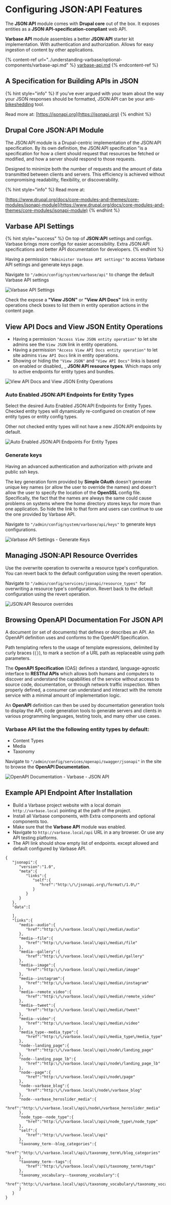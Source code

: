 # Configuring JSON:API Features

The **JSON:API** module comes with **Drupal core** out of the box. It exposes entities as a **JSON:API-specification-compliant** web API.

**Varbase API** module assembles a better **JSON:API** starter kit implementation. With authentication and authorization. Allows for easy ingestion of content by other applications.

{% content-ref url="../understanding-varbase/optional-components/varbase-api.md" %}
[varbase-api.md](../understanding-varbase/optional-components/varbase-api.md)
{% endcontent-ref %}

## A Specification for Building APIs in JSON

{% hint style="info" %}
If you’ve ever argued with your team about the way your JSON responses should be formatted, JSON:API can be your anti-[bikeshedding](http://bikeshed.org) tool. 

Read more at: [https://jsonapi.org](https://jsonapi.org)
{% endhint %}

## Drupal Core JSON:API Module

The JSON:API module is a Drupal-centric implementation of the JSON:API specification. By its own definition, the JSON:API specification "is a specification for how a client should request that resources be fetched or modified, and how a server should respond to those requests.

Designed to minimize both the number of requests and the amount of data transmitted between clients and servers. This efficiency is achieved without compromising readability, flexibility, or discoverability.

{% hint style="info" %}
Read more at:

[https://www.drupal.org/docs/core-modules-and-themes/core-modules/jsonapi-module](https://www.drupal.org/docs/core-modules-and-themes/core-modules/jsonapi-module)
{% endhint %}

##  Varbase API Settings

{% hint style="success" %}
&#x20;On top of **JSON:API** settings and configs. Varbase brings more configs for easier accessibility. Extra JSON:API specifications and better API documentation for developers.
{% endhint %}

Having a permission `"Administer Varbase API settings"` to access Varbase API settings and generate keys page.

Navigate to `"/admin/config/system/varbase/api"`  to change the default Varbase API settings

![Varbase API Settings](../../.gitbook/assets/varbase-api-settings-small.png)

Check the expose a **"View JSON"** or **"View API Docs"** link in entity operations check boxes to list them in entity operation actions in the content page.

## **View API Docs and View JSON Entity Operations**

* Having a permission `"Access View JSON entity operation"` to let site admins see the `View JSON` link in entity operations.
* Having a permission `"Access View API Docs entity operation"` to let site admins `View API Docs` link in entity operations.
* Showing or hiding the `"View JSON"` and `"View API Docs"` links is based on enabled  or disabled_ _ **JSON:API resource types**. Which maps only to active endpoints for entity types and bundles.

![View API Docs and View JSON Entity Operations](../../.gitbook/assets/varbase\_api--view-api-docs--entity-opration.png)

### Auto Enabled JSON:API Endpoints for Entity Types

Select the desired Auto Enabled JSON:API Endpoints for Entity Types. Checked entity types will dynamically re-configured on creation of new entity types or entity config types.

Other not checked entity types will not have a new JSON:API endpoints by default.

![Auto Enabled JSON:API Endpoints For Entity Types](../../.gitbook/assets/varbase-api-settings-auto\_enabled\_entity\_types.png)

### Generate keys

Having an advanced authentication and authorization with private and public ssh keys.

The key generation form provided by **Simple OAuth** doesn't generate unique key names (or allow the user to override the names) and doesn't allow the user to specify the location of the **OpenSSL** config file. Specifically, the fact that the names are always the same could cause problems on systems where the home directory stores keys for more than one application. So hide the link to that form and users can continue to use the one provided by Varbase API.

Navigate to `"/admin/config/system/varbase/api/keys"` to generate keys configurations.

![Varbase API Settings - Generate Keys](../../.gitbook/assets/varbase-api-settings-generate-keys.png)

## **Managing JSON:API Resource Overrides**

Use the overwrite operation to overwrite a resource type's configuration. You can revert back to the default configuration using the revert operation.

Navigate to `"/admin/config/services/jsonapi/resource_types" `for overwriting a resource type's configuration. Revert back to the default configuration using the revert operation.

![JSON:API Resource overrides](../../.gitbook/assets/json-api-resource-overrides-varbase-json-api.png)



## **Browsing OpenAPI Documentation For JSON API**

A document (or set of documents) that defines or describes an API. An OpenAPI definition uses and conforms to the OpenAPI Specification.

Path templating refers to the usage of template expressions, delimited by curly braces (`{}`), to mark a section of a URL path as replaceable using path parameters.

The **OpenAPI Specification** (OAS) defines a standard, language-agnostic interface to **RESTful APIs** which allows both humans and computers to discover and understand the capabilities of the service without access to source code, documentation, or through network traffic inspection. When properly defined, a consumer can understand and interact with the remote service with a minimal amount of implementation logic.

An **OpenAPI** definition can then be used by documentation generation tools to display the API, code generation tools to generate servers and clients in various programming languages, testing tools, and many other use cases.

### Varbase API list the the following entity types by default:&#x20;

* Content Types
* Media
* Taxonomy

Navigate to `"/admin/config/services/openapi/swagger/jsonapi"` in the site to browse the **OpenAPI Documentation**.

![OpenAPI Documentation - Varbase - JSON API](../../.gitbook/assets/openapi-documentation-varbase-json-api-small.png)

## Example API Endpoint After Installation

* Build a Varbase project website with a local domain `http://varbase.local` pointing at the path of the project.
* Install all Varbase components, with Extra components and optional components too.
* Make sure that the **Varbase API** module was enabled.
* Navigate to `http://varbase.local/api` URL in a any browser. Or use any API testing platforms.
* The API link should show empty list of endpoints. except allowed and default configured by Varbase API.

```
{
   "jsonapi":{
      "version":"1.0",
      "meta":{
         "links":{
            "self":{
               "href":"http:\/\/jsonapi.org\/format\/1.0\/"
            }
         }
      }
   },
   "data":[
      
   ],
   "links":{
      "media--audio":{
         "href":"http:\/\/varbase.local\/api\/media\/audio"
      },
      "media--file":{
         "href":"http:\/\/varbase.local\/api\/media\/file"
      },
      "media--gallery":{
         "href":"http:\/\/varbase.local\/api\/media\/gallery"
      },
      "media--image":{
         "href":"http:\/\/varbase.local\/api\/media\/image"
      },
      "media--instagram":{
         "href":"http:\/\/varbase.local\/api\/media\/instagram"
      },
      "media--remote_video":{
         "href":"http:\/\/varbase.local\/api\/media\/remote_video"
      },
      "media--tweet":{
         "href":"http:\/\/varbase.local\/api\/media\/tweet"
      },
      "media--video":{
         "href":"http:\/\/varbase.local\/api\/media\/video"
      },
      "media_type--media_type":{
         "href":"http:\/\/varbase.local\/api\/media_type\/media_type"
      },
      "node--landing_page":{
         "href":"http:\/\/varbase.local\/api\/node\/landing_page"
      },
      "node--landing_page_lb":{
         "href":"http:\/\/varbase.local\/api\/node\/landing_page_lb"
      },
      "node--page":{
         "href":"http:\/\/varbase.local\/api\/node\/page"
      },
      "node--varbase_blog":{
         "href":"http:\/\/varbase.local\/node\/varbase_blog"
      },
      "node--varbase_heroslider_media":{
         "href":"http:\/\/varbase.local\/api\/node\/varbase_heroslider_media"
      },
      "node_type--node_type":{
         "href":"http:\/\/varbase.local\/api\/node_type\/node_type"
      },
      "self":{
         "href":"http:\/\/varbase.local\/api"
      },
      "taxonomy_term--blog_categories":{
         "href":"http:\/\/varbase.local\/api\/taxonomy_term\/blog_categories"
      },
      "taxonomy_term--tags":{
         "href":"http:\/\/varbase.local\/api\/taxonomy_term\/tags"
      },
      "taxonomy_vocabulary--taxonomy_vocabulary":{
         "href":"http:\/\/varbase.local\/api\/taxonomy_vocabulary\/taxonomy_vocabulary"
      }
   }
}
```
